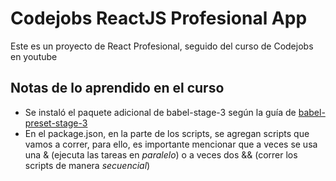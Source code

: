 # Codejobs ReactJS Profesional App

Este es un proyecto de React Profesional, seguido del curso de Codejobs en youtube

## Notas de lo aprendido en el curso

+ Se instaló el paquete adicional de babel-stage-3 según la guía de [babel-preset-stage-3](https://babeljs.io/docs/en/babel-preset-stage-3)
+ En el package.json, en la parte de los scripts, se agregan scripts que vamos a correr, para ello, es importante mencionar que a veces se usa una & (ejecuta las tareas en _paralelo_) o a veces dos && (correr los scripts de manera _secuencial_)